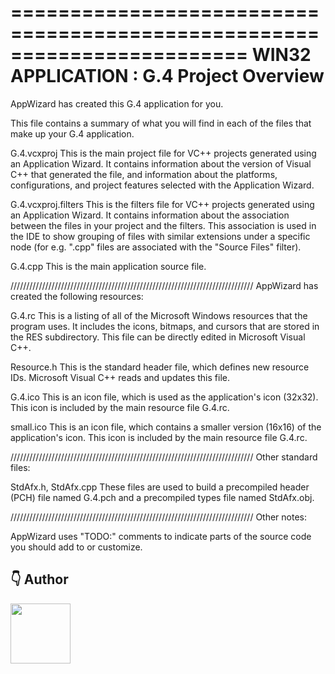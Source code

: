 ========================================================================
    WIN32 APPLICATION : G.4 Project Overview
========================================================================

AppWizard has created this G.4 application for you.

This file contains a summary of what you will find in each of the files that
make up your G.4 application.


G.4.vcxproj
    This is the main project file for VC++ projects generated using an Application Wizard.
    It contains information about the version of Visual C++ that generated the file, and
    information about the platforms, configurations, and project features selected with the
    Application Wizard.

G.4.vcxproj.filters
    This is the filters file for VC++ projects generated using an Application Wizard. 
    It contains information about the association between the files in your project 
    and the filters. This association is used in the IDE to show grouping of files with
    similar extensions under a specific node (for e.g. ".cpp" files are associated with the
    "Source Files" filter).

G.4.cpp
    This is the main application source file.

/////////////////////////////////////////////////////////////////////////////
AppWizard has created the following resources:

G.4.rc
    This is a listing of all of the Microsoft Windows resources that the
    program uses.  It includes the icons, bitmaps, and cursors that are stored
    in the RES subdirectory.  This file can be directly edited in Microsoft
    Visual C++.

Resource.h
    This is the standard header file, which defines new resource IDs.
    Microsoft Visual C++ reads and updates this file.

G.4.ico
    This is an icon file, which is used as the application's icon (32x32).
    This icon is included by the main resource file G.4.rc.

small.ico
    This is an icon file, which contains a smaller version (16x16)
    of the application's icon. This icon is included by the main resource
    file G.4.rc.

/////////////////////////////////////////////////////////////////////////////
Other standard files:

StdAfx.h, StdAfx.cpp
    These files are used to build a precompiled header (PCH) file
    named G.4.pch and a precompiled types file named StdAfx.obj.

/////////////////////////////////////////////////////////////////////////////
Other notes:

AppWizard uses "TODO:" comments to indicate parts of the source code you
should add to or customize.

## 👇 Author
<p>
    <a href="https://nphau.medium.com/" target="_blank">
    <img src="https://avatars2.githubusercontent.com/u/13111806?s=400&u=f09b6160dbbe2b7eeae0aeb0ab4efac0caad57d7&v=4" width="96" height="96">
    </a>
</p>


